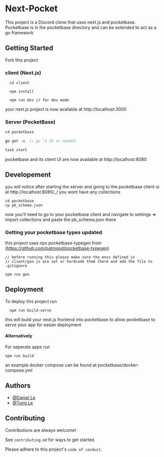 # Next-Pocket
This project is a Discord clone that uses next.js and pocketbase. Pocketbase is in the pocketbase directory and can be extended to act as a go framework


## Getting Started

Fork this project

### client (Next.js)
```node
  cd client

  npm install
  
  npm run dev // for dev mode
```
your next.js project is now available at http://localhost:3000
### Server (PocketBase)
```go
cd pocketbase

go get -u  // go ^1.19 is needed

task start
```
pocketbase and its client UI are now available at http://localhost:8080
## Developement
you will notice after starting the server and going to the pocketbase client ui
at http://localhost:8080/_/ you wont have any collections
```
cd pocketbase
cp pb_schema.json
```
now you'll need to go to your pocketbase client and navigate to settings => import collections and paste the pb_schema.json there

### Getting your pocketbase types updated
this project uses npx pocketbase-typegen from (https://github.com/patmood/pocketbase-typegen)
```
// before running this please make sure the envs defined in
// client/gen.js are set or hardcode them there and add the file to .gitignore

npm run gen
```
## Deployment
To deploy this project run

```node
  npm run build-serve
```
this will build your next.js frontend into pocketbase to allow pocketbase to serve your app for easier deployment

#### Alternatively

For seperate apps run

```node
npm run build
```

an example docker compose can be found at pocketbase/docker-compose.yml 




## Authors

- [@Daniel Le](https://www.github.com/daniel-le97)
- [@Tung Le](https://www.github.com/TungLe0319)


## Contributing

Contributions are always welcome!

See `contributing.md` for ways to get started.

Please adhere to this project's `code of conduct`.
